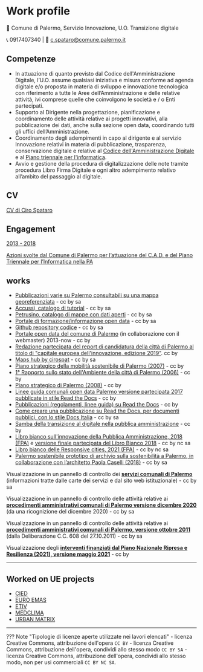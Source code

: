 # Work profile
:office: Comune di Palermo, Servizio Innovazione, U.O. Transizione digitale 

:telephone_receiver:  0917407340 | :envelope_with_arrow: c.spataro@comune.palermo.it

## Competenze
- In attuazione di quanto previsto dal Codice dell'Amministrazione Digitale, l’U.O. assume qualsiasi iniziativa e misura conforme ad agenda digitale e/o proposta in materia di sviluppo e innovazione tecnologica con riferimento a tutte le Aree dell’Amministrazione e delle relative attività, ivi comprese quelle che coinvolgono le società e / o Enti partecipati. 
- Supporto al Dirigente nella progettazione, pianificazione e coordinamento delle attività relative ai progetti innovativi, alla pubblicazione dei dati, anche sulla sezione open data, coordinando tutti gli uffici dell’Amministrazione. 
- Coordinamento degli adempimenti in capo al dirigente e al servizio Innovazione relativi in materia di pubblicazione, trasparenza, conservazione digitale e relative al [Codice dell'Amministrazione Digitale](https://docs.italia.it/italia/piano-triennale-ict/codice-amministrazione-digitale-docs/it/v2021-07-30/index.html) e al [Piano triennale per l'informatica](https://docs.italia.it/italia/piano-triennale-ict/pianotriennale-ict-doc/it/2020-2022/index.html).
- Avvio e gestione della procedura di digitalizzazione delle note tramite procedura Libro Firma Digitale e ogni altro adempimento relativo all’ambito del passaggio al digitale.

## CV
[CV di Ciro Spataro](https://cirospat.github.io/cirospataro/profilo/cv/)

## Engagement
[2013 - 2018](https://cirospat.github.io/cirospataro/comune-palermo/opendata-innovazione/)

[Azioni svolte dal Comune di Palermo per l’attuazione del C.A.D. e del Piano Triennale per l’Informatica nella PA](https://cirospat.github.io/cirospataro/comune-palermo/attuazione-cad/)

## works
- [Pubblicazioni varie su Palermo consultabili su una mappa georeferenziata](https://umap.openstreetmap.fr/it/map/pubblicazioni-sul-territorio-di-palermo_137398) - cc by sa 
- [Accussì, catalogo di tutorial](http://accussi.opendatasicilia.it/)  - cc by sa
- [Petrusino, catalogo di mappe con dati aperti](http://petrusino.opendatasicilia.it/) - cc by sa 
- [Portale di formazione/informazione open data](https://sites.google.com/view/opendataformazione) - cc by sa 
- [Github repository codice](https://github.com/cirospat) - cc by sa 
- [Portale open data del comune di Palermo](http://opendata.comune.palermo.it/) (in collaborazione con il webmaster) 2013-now - cc by 
- [Redazione partecipata del report di candidatura della città di Palermo al titolo di "capitale europea dell'innovazione, edizione 2019"](https://docs.google.com/document/d/1LwcdcBhkrJxzaNQtzvp43vCaFvDBVVLbFv1CkdR348o/edit#). cc by
- [Maps hub by cirospat](https://cirospat.github.io/maps/index.html) - cc by sa 
- [Piano strategico della mobilità sostenibile di Palermo (2007)](https://www.comune.palermo.it/js/server/uploads/trasparenza_all/_27012014112900.pdf) - cc by 
- [1° Rapporto sullo stato dell'Ambiente della città di Palermo (2006)](https://www.comune.palermo.it/js/server/uploads/trasparenza_all/_27012014113000.pdf) - cc by 
- [Piano strategico di Palermo (2008)](https://app.box.com/s/d2le0fdlqy4svt32gy5o) - cc by 
- [Linee guida comunali open data Palermo versione partecipata 2017 pubblicate in stile Read the Docs](http://linee-guida-open-data-comune-palermo.readthedocs.io/it/latest/) - cc by 
- [Pubblicazioni (regolamenti, linee guida) su Read the Docs](http://documenti-comune-palermo.readthedocs.io/it/latest/) - cc by 
- [Come creare una pubblicazione su Read the Docs, per documenti pubblici, con lo stile Docs Italia](http://come-creare-guida.readthedocs.io/it/latest/) - cc by sa 
- [Samba della transizione al digitale nella pubblica amministrazione](http://samba-digitale-pa.readthedocs.io/) - cc by 
- [Libro bianco sull'innovazione della Pubblica Amministrazione, 2018 (FPA)](http://forumpa-librobianco-innovazione-2018.readthedocs.io/) e [versione finale partecipata del Libro Bianco 2018](https://librobianco-innovazione-pa2018-final.readthedocs.io/) - cc by nc sa 
- [Libro bianco delle Responsive cities, 2021 (FPA)](https://librobianco-responsive-city-fpa-2020.readthedocs.io/) - cc by nc sa 
- [Palermo sostenibile prototipo di archivio sulla sostenibilità a Palermo, in collaborazione con l’architetto Paola Caselli (2018)](https://palermo-sostenibile.readthedocs.io/) - cc by sa

Visualizzazione in un pannello di controllo dei [**servizi comunali di Palermo**](https://cirospat.github.io/servizi-comunepalermo/) (informazioni tratte dalle carte dei servizi e dal sito web istituzionale) - cc by sa 

Visualizzazione in un pannello di controllo delle attività relative ai [**procedimenti amministrativi comunali di Palermo versione dicembre 2020**](https://uo-transizionedigitalecomunepalermo.github.io/procedimenti-amministrativi-comunepalermo/) (da una ricognizione del dicembre 2020) - cc by sa 

Visualizzazione in un pannello di controllo delle attività relative ai [**procedimenti amministrativi comunali di Palermo, versione ottobre 2011**](https://uo-transizionedigitalecomunepalermo.github.io/procedimenti-amministrativi-palermo-delibera-cc-608-27_10_2011/) (dalla Deliberazione C.C. 608 del 27.10.2011) - cc by sa 

Visualizzazione degli [**interventi finanziati dal Piano Nazionale Ripresa e Resilienza (2021), versione maggio 2021**](https://cirospat.github.io/pnrr_2021_opendata/) - cc by 

---

## Worked on UE projects
- [CIED](http://poieinkaiprattein.org/cied/)
- [EURO EMAS](http://ec.europa.eu/environment/life/project/Projects/index.cfm?fuseaction=search.dspPage&n_proj_id=778&docType=pdf)
- [ETIV](http://slideplayer.com/slide/4835066/)
- [MEDCLIMA](http://bit.ly/medclima)
- [URBAN MATRIX](http://www.eurocities.eu/eurocities/projects/URBAN-MATRIX-Targeted-Knowledge-Exchange-on-Urban-Sustainability&tpl=home)

---

??? Note "Tipologie di licenze aperte utilizzate nei lavori elencati"
    - licenza Creative Commons, attribuzione dell'opera `CC BY` 
    - licenza Creative Commons, attribuzione dell'opera, condividi allo stesso modo `CC BY SA` 
    - licenza Creative Commons, attribuzione dell'opera, condividi allo stesso modo, non per usi commerciali `CC BY NC SA`.

